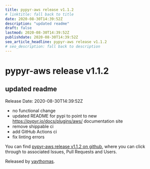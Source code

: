 ```yaml
---
title: pypyr-aws release v1.1.2
# linktitle: fall back to title
date: 2020-08-30T14:39:52Z
description: "updated readme"
draft: false
lastmod: 2020-08-30T14:39:52Z
publishdate: 2020-08-30T14:39:52Z
seo_article_headline: pypyr-aws release v1.1.2
# seo_description: fall back to description
---
```

# pypyr-aws release v1.1.2
## updated readme
Release Date: 2020-08-30T14:39:52Z

- no functional change
- updated README for pypi to point to new https://pypyr.io/docs/plugins/aws/ documentation site
- remove shippable ci
- add GitHub Actions ci
- fix linting errors

You can find [pypyr-aws release v1.1.2 on github](https://github.com/pypyr/pypyr-aws/releases/tag/v1.1.2), where you can 
click through to associated Issues, Pull Requests and Users.

Released by [yaythomas](https://github.com/yaythomas).

